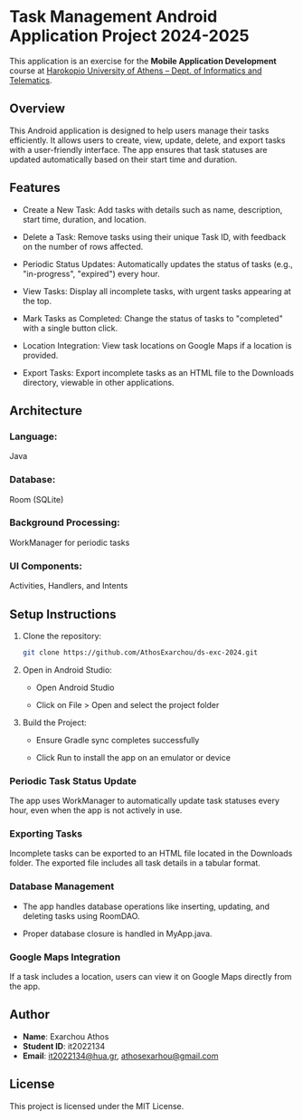 # Task Management Android Application Project 2024-2025

This application is an exercise for the **Mobile Application Development** course at [Harokopio University of Athens – Dept. of Informatics and Telematics](https://www.dit.hua.gr).

## Overview
This Android application is designed to help users manage their tasks efficiently.
It allows users to create, view, update, delete, and export tasks with a user-friendly interface.
The app ensures that task statuses are updated automatically based on their start time and duration.

## Features
- Create a New Task: Add tasks with details such as name, description, start time, duration, and location.

- Delete a Task: Remove tasks using their unique Task ID, with feedback on the number of rows affected.

- Periodic Status Updates: Automatically updates the status of tasks (e.g., "in-progress", "expired") every hour.

- View Tasks: Display all incomplete tasks, with urgent tasks appearing at the top.

- Mark Tasks as Completed: Change the status of tasks to "completed" with a single button click.

- Location Integration: View task locations on Google Maps if a location is provided.

- Export Tasks: Export incomplete tasks as an HTML file to the Downloads directory, viewable in other applications.

## Architecture

### Language:
Java

### Database:
Room (SQLite)

### Background Processing:
WorkManager for periodic tasks

### UI Components:
Activities, Handlers, and Intents

## Setup Instructions

1. Clone the repository:
   ```bash
   git clone https://github.com/AthosExarchou/ds-exc-2024.git
   ```
2. Open in Android Studio:

   - Open Android Studio

   - Click on File > Open and select the project folder

3. Build the Project:

   - Ensure Gradle sync completes successfully

   - Click Run to install the app on an emulator or device

### Periodic Task Status Update
The app uses WorkManager to automatically update task statuses every hour, even when the app is not actively in use.

### Exporting Tasks
Incomplete tasks can be exported to an HTML file located in the Downloads folder. The exported file includes all task details in a tabular format.

### Database Management
- The app handles database operations like inserting, updating, and deleting tasks using RoomDAO.

- Proper database closure is handled in MyApp.java.

### Google Maps Integration
If a task includes a location, users can view it on Google Maps directly from the app.

## Author

- **Name**: Exarchou Athos
- **Student ID**: it2022134
- **Email**: it2022134@hua.gr, athosexarhou@gmail.com

## License
This project is licensed under the MIT License.
